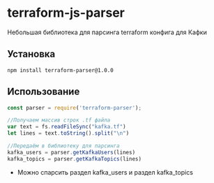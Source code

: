 # terraform-js-parser
Небольшая библиотека для парсинга terraform конфига для Кафки

## Установка
```node
npm install terraform-parser@1.0.0
```

## Использование
```Javascript
const parser = require('terraform-parser');

//Получаем массив строк .tf файла
var text = fs.readFileSync("kafka.tf")
let lines = text.toString().split("\n")

//Передаём в библиотеку для парсинга
kafka_users = parser.getKafkaUsers(lines)
kafka_topics = parser.getKafkaTopics(lines)
```

* Можно спарсить раздел kafka_users и раздел kafka_topics

